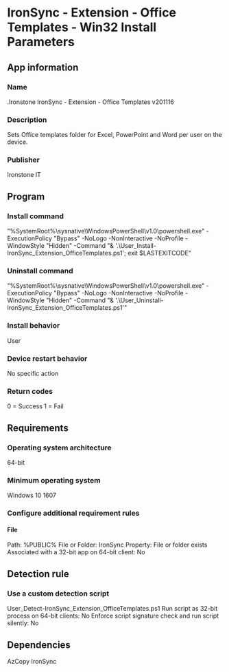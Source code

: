 # IronSync - Extension - Office Templates - Win32 Install Parameters
## App information
### Name
.Ironstone IronSync - Extension - Office Templates v201116

### Description
Sets Office templates folder for Excel, PowerPoint and Word per user on the device.

### Publisher
Ironstone IT


## Program
### Install command
"%SystemRoot%\sysnative\WindowsPowerShell\v1.0\powershell.exe" -ExecutionPolicy "Bypass" -NoLogo -NonInteractive -NoProfile -WindowStyle "Hidden" -Command "& '.\User_Install-IronSync_Extension_OfficeTemplates.ps1'; exit $LASTEXITCODE"

### Uninstall command
"%SystemRoot%\sysnative\WindowsPowerShell\v1.0\powershell.exe" -ExecutionPolicy "Bypass" -NoLogo -NonInteractive -NoProfile -WindowStyle "Hidden" -Command "& '.\User_Uninstall-IronSync_Extension_OfficeTemplates.ps1'"

### Install behavior
User

### Device restart behavior
No specific action

### Return codes
0 = Success
1 = Fail


## Requirements
### Operating system architecture
64-bit

### Minimum operating system
Windows 10 1607

### Configure additional requirement rules
#### File
Path: 			%PUBLIC%
File or Folder:	IronSync
Property: 		File or folder exists
Associated with a 32-bit app on 64-bit client: No


## Detection rule
### Use a custom detection script
User_Detect-IronSync_Extension_OfficeTemplates.ps1
Run script as 32-bit process on 64-bit clients: No
Enforce script signature check and run script silently: No



## Dependencies
AzCopy
IronSync